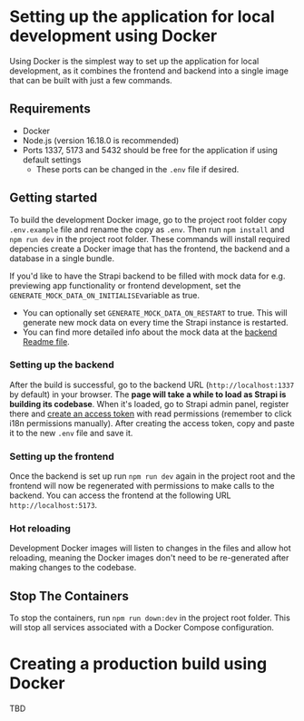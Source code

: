 # Setting up the application for local development using Docker

Using Docker is the simplest way to set up the application for local development, as it combines the frontend and backend into a single image that can be built with just a few commands.

## Requirements

- Docker
- Node.js (version 16.18.0 is recommended)
- Ports 1337, 5173 and 5432 should be free for the application if using default settings
  -  These ports can be changed in the `.env` file if desired.

## Getting started

To build the development Docker image, go to the project root folder copy `.env.example` file and rename the copy as `.env`. Then run `npm install` and `npm run dev`
in the project root folder. These commands will install required depencies create a Docker image that has the frontend, the backend and a database in a single bundle.

If you'd like to have the Strapi backend to be filled with mock data for e.g. previewing app functionality or frontend development, set the `GENERATE_MOCK_DATA_ON_INITIALISE`variable as true.
- You can optionally set `GENERATE_MOCK_DATA_ON_RESTART` to true. This will generate new mock data on every time the Strapi instance is restarted.
- You can find more detailed info about the mock data at the [backend Readme file](../backend/vaa-strapi/README.md).

### Setting up the backend

After the build is successful, go to the backend URL (`http://localhost:1337` by default) in your browser. The **page will take a while to load as Strapi is building its codebase**. When it's loaded, go to Strapi admin panel, register there and [create an access token](https://www.youtube.com/watch?v=dVQKqZYWyv4) with read permissions (remember to click i18n permissions manually). After creating the access token, copy and paste it to the new `.env` file and save it.

### Setting up the frontend

Once the backend is set up run `npm run dev` again in the project root and the frontend will now be regenerated with permissions to make calls to the backend. You can access the frontend at the following URL `http://localhost:5173`.

### Hot reloading

Development Docker images will listen to changes in the files and allow hot reloading, meaning the Docker images don't need to be re-generated after making changes to the codebase.

## Stop The Containers

To stop the containers, run `npm run down:dev` in the project root folder. This will stop all services associated with a Docker Compose configuration.
# Creating a production build using Docker

TBD
